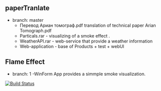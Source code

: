 ## paperTranlate
* branch: master
  - Перевод Ариан томограф.pdf translation of technical paper  Arian Tomograph.pdf
  - Particals.rar - visualizing of a smoke effect .
  - WeatherAPI.rar - web-service that provide a weather information
  - Web-application - base of Products + test + webUI

## Flame Effect
* branch: 1
  -WinForm App provides a simmple smoke visualization.

[![Build Status](https://dddot.visualstudio.com/MyFirstProject/_apis/build/status/MyFirstProject-.NET%20Desktop-CI?branchName=1)](https://dddot.visualstudio.com/MyFirstProject/_build/latest?definitionId=4?branchName=1)
  
